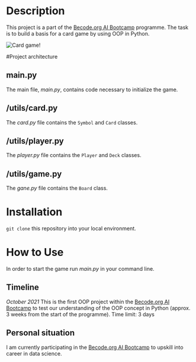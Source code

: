 # Description
This project is a part of the [Becode.org AI Bootcamp](https://becode.org/learn/ai-bootcamp/) programme. The task is to build a basis for a card game by using OOP in Python. 

![Card game!](https://media.giphy.com/media/3o7TKP35NXE4rWwXjW/giphy.gif)

#Project architecture

## main.py
The main file, *main.py*, contains code necessary to initialize the game.

## /utils/card.py
The *card.py* file contains the `Symbol` and `Card` classes.

## /utils/player.py
The *player.py* file contains the `Player` and `Deck` classes.

## /utils/game.py
The *gane.py* file contains the `Board` class.

# Installation
`git clone` this repository into your local environment. 

# How to Use
In order to start the game run *main.py* in your command line.

## Timeline
*October 2021*
This is the first OOP project within the [Becode.org AI Bootcamp](https://becode.org/learn/ai-bootcamp/) to test our understanding of the OOP concept in Python (approx. 3 weeks from the start of the programme). Time limit: 3 days

## Personal situation
I am currently participating in the [Becode.org AI Bootcamp](https://becode.org/learn/ai-bootcamp/) to upskill into career in data science.

